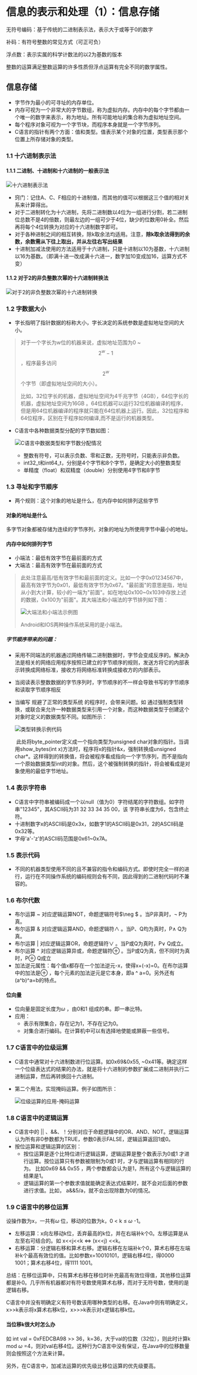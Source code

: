 # 信息的表示和处理（1）：信息存储

无符号编码：基于传统的二进制表示法，表示大于或等于0的数字

补码：有符号整数的常见方式（可正可负）

浮点数：表示实属的科学计数法的以2为基数的版本

整数的运算满足整数运算的许多性质但浮点运算有完全不同的数学属性。

## 信息存储

- 字节作为最小的可寻址的内存单位。
- 内存可视为一个非常大的字节数组，称为虚拟内存。内存中的每个字节都由一个唯一的数字来表示，称为地址。所有可能地址的集合称为虚拟地址空间。
- 每个程序对象可视为一个字节块，而程序本身就是一个字节序列。
- C语言的指针有两个方面：值和类型。值表示某个对象的位置，类型表示那个位置上所存储对象的类型。

### 1.1 十六进制表示法

#### 1.1.1 二进制、十进制和十六进制的一般表示法

![十六进制表示法](https://ws4.sinaimg.cn/large/006tNc79gy1fzddutpt9nj30nq04wmxq.jpg)

- 窍门：记住A、C、F相应的十进制值，而其他的值可以根据这三个值的相对关系来计算得出。
- 对于二进制转化为十六进制，先将二进制数以4位为一组进行分割，若二进制位总数不是4的倍数，则最左边的一组可少于4位，缺少的位数用0补全。然后再将每个4位转换为对应的十六进制数字即可。
- 对于各种进制之间的相互转换，除k取余法均适用。注意，**除k取余法得到的余数，余数需从下往上取出，并从左往右写出结果**
- 十进制加减法使用的方法适用于十六进制，只是十进制以10为基数，十六进制以16为基数。（即满十进一改成满十六进一，数字加10变成加16，运算方式不变）

#### 1.1.2 对于2的非负整数次幂的十六进制转换法

![对于2的非负整数次幂的十六进制转换](https://ws4.sinaimg.cn/large/006tNc79gy1fzde1i9t0yj30ny042t9h.jpg)

### 1.2 字数据大小

- 字长指明了指针数据的标称大小，字长决定的系统参数是虚拟地址空间的大小。

>对于一个字长为w位的机器来说，虚拟地址范围为0 ~ $$ 2^w-1$$ ，程序最多访问$$2^w$$ 个字节（即虚拟地址空间的大小）。
>
>比如，32位字长的机器，虚拟地址空间为4千兆字节（4GB），64位字长的机器，虚拟地址空间为16GB 。64位机器可以运行32位机器编译的程序，但是用64位机器编译的程序就只能在64位机器上运行。因此，32位程序和64位程序，区别在于程序如何编译,而不是运行的机器类型。

- C语言中各种数据类型分配的字节数如图：

  ![C语言中数据类型和字节数分配情况](https://ws3.sinaimg.cn/large/006tNc79gy1fzdk4vne7kj30ce0da0y1.jpg)

  - 整数有符号，可以表示负数、零和正数，无符号时，只能表示非负数。
  - int32_t和int64_t，分别是4个字节和8个字节，是确定大小的整数类型
  - 单精度（float）和双精度（double）分别使用4字节和8字节

### 1.3 寻址和字节顺序

- 两个规则：这个对象的地址是什么，在内存中如何排列这些字节

#### 对象的地址是什么

多字节对象都被存储为连续的字节序列，对象的地址为所使用字节中最小的地址。

#### 内存中如何排列字节

- 小端法：最低有效字节在最前面的方式
- 大端法：最高有效字节在最前面的方式

> 此处注意最高/低有效字节和最前面的定义。比如一个字0x01234567中，最高有效字节为0x01，最低有效字节为0x67。"最前面"的意思是指，地址从小到大计算，较小的一端为"前面"。如在地址0x100~0x103中存放上述的数据，0x100为"前面"。其大端法和小端法的字节排列如下图：
>
> ![大端法和小端法示例图](https://ws2.sinaimg.cn/large/006tNc79gy1fzeq2pjzeij30nu05cmxp.jpg)
>
> Android和IOS两种操作系统采用的是小端法。

##### 	字节顺序带来的问题：

- 采用不同端法的机器通过网络传输二进制数据时，字节会变成反序的。解决办法是相关的网络应用程序按照已建立的字节顺序的规则，发送方将它的内部表示转换成网络标准，接收方将网络标准转换成接收方的内部表示。

- 当阅读表示整数数据的字节序列时，字节顺序的不一样会导致书写的字节顺序和读取字节顺序相反

- 当编写 规避了正常的类型系统 的程序时，会带来问题。如 通过强制类型转换，或联合来允许一种数据类型来引用一个对象，而这种数据类型于创建这个对象时定义的数据类型不同。如图所示：

  ![类型转换示例代码](https://ws2.sinaimg.cn/large/006tNc79gy1fzeqhw60cyj30ki0h8gn6.jpg)

  ​	此处将byte_pointer定义成一个指向类型为unsigned char对象的指针。当调用show_bytes(int x)方法时，程序将x的指针&x，强制转换成unsigned char*。这样得到的转换值，将会被程序看成指向一个字节序列，而不是指向一个原始数据类型int的对象。然后，这个被强制转换的指针，将会被看成是对象使用的最低字节地址。

  

### 1.4 表示字符串

- C语言中字符串被编码成一个以null（值为0）字符结尾的字符数组。如字符串"12345"，其ASCII码为31 32 33 34 35 00，该 字符串长度为6，包含终止符。
- 十进制数字x的ASCII码是0x3x，如数字1的ASCII码是0x31，2的ASCII码是0x32等。
- 字母'a'-'z'的ASCII码范围是0x61~0x7A。

### 1.5 表示代码

- 不同的机器类型使用不同的且不兼容的指令和编码方式。即使时完全一样的进行，运行在不同操作系统的编码规则会有不同，因此得到的二进制代码时不兼容的。

### 1.6 布尔代数

- 布尔运算 ~ 对应逻辑运算NOT，命题逻辑符号$\neg $ 。当P非真时，$\neg$ P为真。
- 布尔运算 & 对应逻辑运算AND，命题逻辑符$\wedge$ 。当P、Q均为真时，P$\wedge$ Q为真。
- 布尔运算 | 对应逻辑运算OR，命题逻辑符$\vee$  。当P或Q为真时，P$\vee$ Q成立。
- 布尔运算 ^ 对应逻辑运算异或，命题逻辑符$\oplus$  。当P或Q为真，但不同时为真时，P$\oplus$ Q成立
- 加法逆元属性：每个值x都存在一个加法逆元-x，使得x+(-x)=0。在布尔运算中的加法是$\oplus​$ ，每个元素的加法逆元是它本身，即a ^ a=0。另外还有(a^b)^a=b的特点。

#### 位向量

- 位向量是固定长度为$\omega$ ，由0和1 组成的串。即一串比特。
- 应用：
  - 表示有限集合，存在记为1，不存在记为0。
  - 对集合进行编码。在计算机中可以有选择地使能或屏蔽一些信号。

### 1.7 C语言中的位级运算

- C语言中通常对十六进制数进行位运算。如0x69&0x55, ~0x41等。确定这样一个位级表达式的结果的办法，就是将十六进制的参数扩展成二进制并执行二进制运算，然后再转换回十六进制。

- 第二个用法，实现掩码运算。例子如图所示：

  ![位级运算的应用-掩码运算](https://ws2.sinaimg.cn/large/006tNc79gy1fzerhoxlc8j30o205iab8.jpg)

### 1.8 C语言中的逻辑运算

- C语言中的 || 、&&、！分别对应于命题逻辑中的OR、AND、NOT。逻辑运算认为所有非0参数都为TRUE，参数0表示FALSE，逻辑运算返回1或0。
- 按位运算和逻辑运算的区别：
  - 按位运算是逐个比特位进行逻辑运算，逻辑运算是整个数表示为0或1 才进行运算。按位运算只有参数被限制为0或1 时，才与逻辑运算有相同的行为。 比如0x69 && 0x55 ，两个参数都会认为是1，所有这个与逻辑运算的结果是1。
  - 逻辑运算的第一个参数求值就能确定表达式结果时，就不会对后面的参数进行求值。比如， a&&5/a，就不会出现除数为0的情况。

### 1.9 C语言中的移位运算

设操作数为x，一共有$\omega$ 位，移动的位数为k，0 $\lt$ k $\le$ $\omega$ -1。

- 左移运算：x向左移动k位，丢弃最高的k位，并在右端补k个0。左移运算是从左至右可结合的。如 x<<j<<k $\Leftrightarrow$ (x<<j) <<k。
- 右移运算：分逻辑右移和算术右移。逻辑右移在左端补k个0，算术右移在左端补k个最高有效位的值。比如参数x=10010101，逻辑右移4位，得0000 1001；算术右移4位，得1111 1001。

总结：在移位运算中，只有算术右移在移位时补充最高有效位得值，其他移位运算都是补0。几乎所有机器都对有符号数使用算术右移，而对于无符号数，使用的是逻辑右移。

C语言中并没有明确定义有符号数该用哪种类型的右移。在Java中则有明确定义，x>>k表示将x算术右移k位，x>>>k表示对x逻辑右移k位。

#### 当位移k很大时怎么办

如 int val = 0xFEDCBA98 >> 36，k=36，大于val的位数（32位），则此时计算k mod $\omega$ =4，则对val右移4位。这种行为C语言中没有保证，在Java中的位移数量则会按照这个方法来计算。

另外，在C语言中，加减法运算的优先级比移位运算的优先级要高。